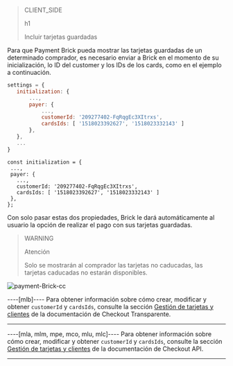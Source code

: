 > CLIENT_SIDE
>
> h1
>
> Incluir tarjetas guardadas

Para que Payment Brick pueda mostrar las tarjetas guardadas de un determinado comprador, es necesario enviar a Brick en el momento de su inicialización, lo ID del customer y los IDs de los cards, como en el ejemplo a continuación.

```Javascript
settings = {
   initialization: {
       ...,
       payer: {
           ...,
           customerId: '209277402-FqRqgEc3XItrxs',
           cardsIds: [ '1518023392627', '1518023332143' ]
       },
   },
   ...
}
```

```react-jsx
const initialization = {
 ...,
 payer: {
   ...,
   customerId: '209277402-FqRqgEc3XItrxs',
   cardsIds: [ '1518023392627', '1518023332143' ]
 },
};
```

Con solo pasar estas dos propiedades, Brick le dará automáticamente al usuario la opción de realizar el pago con sus tarjetas guardadas.

> WARNING
>
> Atención
>
> Solo se mostrarán al comprador las tarjetas no caducadas, las tarjetas caducadas no estarán disponibles.

![payment-Brick-cc](checkout-bricks/payment-brick-cc.es.gif)

----[mlb]----
Para obtener información sobre cómo crear, modificar y obtener `customerId` y `cardsIds`, consulte la sección [Gestión de tarjetas y clientes](/developers/es/docs/checkout-api/customer-management) de la documentación de Checkout Transparente.

------------

----[mla, mlm, mpe, mco, mlu, mlc]---- 
Para obtener información sobre cómo crear, modificar y obtener `customerId` y `cardsIds`, consulte la sección [Gestión de tarjetas y clientes](/developers/es/docs/checkout-api/customer-management) de la documentación de Checkout API.

------------